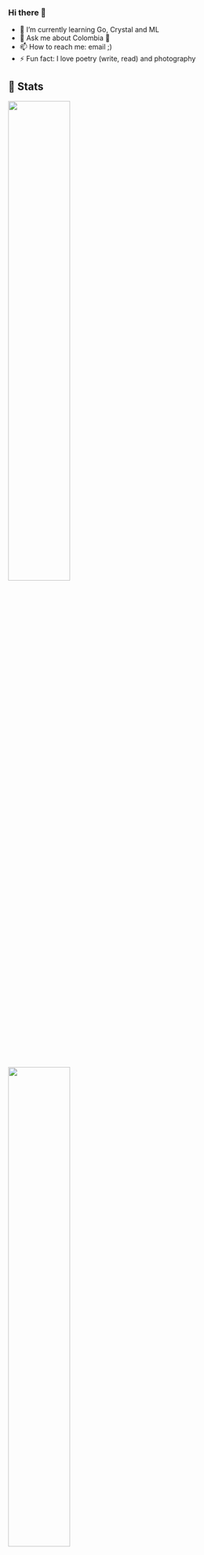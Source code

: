 ### Hi there 👋

- 🌱 I’m currently learning Go, Crystal and ML
- 💬 Ask me about Colombia 🥰 
- 📫 How to reach me: email ;)
- ⚡ Fun fact: I love poetry (write, read) and photography

## 👀 Stats


  <img 
    src="https://cr-skills-chart-widget.azurewebsites.net/api/api?username=krthr&skills=Javascript,TypeScript,Python,Ruby,Vue,CSS,HTML&bg=transparent"
    style="width: 50%"
    width="50%"
  />
  
  <img 
    src="http://cr-ss-service.azurewebsites.net/api/ScreenShot?widget=summary&username=krthr&badges=3&show-avatar=true&style=--border-radius:10px"
    style="width: 50%"
    width="50%"
  />


![Wilson's stats](https://github-readme-stats.vercel.app/api?username=krthr&show_icons=true&count_private=true&show_owner=true&theme=graywhite)
[![Top Langs](https://github-readme-stats.vercel.app/api/top-langs/?username=krthr&layout=compact)](https://github.com/anuraghazra/github-readme-stats)



![Visitantes](https://visitor-badge.glitch.me/badge?page_id=github_krthr)


## 🔥 Recent activity

<!--START_SECTION:activity-->
1. 🗣 Commented on [#83](https://github.com/th-ch/youtube-music/issues/83) in [th-ch/youtube-music](https://github.com/th-ch/youtube-music)
2. 🗣 Commented on [#83](https://github.com/th-ch/youtube-music/issues/83) in [th-ch/youtube-music](https://github.com/th-ch/youtube-music)
3. 🎉 Merged PR [#8](https://github.com/Cronun/uninorte.js/pull/8) in [Cronun/uninorte.js](https://github.com/Cronun/uninorte.js)
4. 🎉 Merged PR [#8](https://github.com/sjdonado/ask-me/pull/8) in [sjdonado/ask-me](https://github.com/sjdonado/ask-me)
<!--END_SECTION:activity-->
